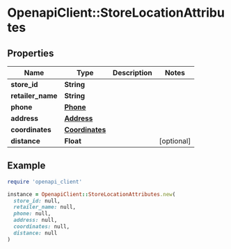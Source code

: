 # OpenapiClient::StoreLocationAttributes

## Properties

| Name | Type | Description | Notes |
| ---- | ---- | ----------- | ----- |
| **store_id** | **String** |  |  |
| **retailer_name** | **String** |  |  |
| **phone** | [**Phone**](Phone.md) |  |  |
| **address** | [**Address**](Address.md) |  |  |
| **coordinates** | [**Coordinates**](Coordinates.md) |  |  |
| **distance** | **Float** |  | [optional] |

## Example

```ruby
require 'openapi_client'

instance = OpenapiClient::StoreLocationAttributes.new(
  store_id: null,
  retailer_name: null,
  phone: null,
  address: null,
  coordinates: null,
  distance: null
)
```

